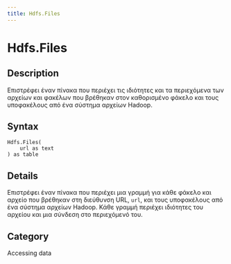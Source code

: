 ```yaml
---
title: Hdfs.Files
---
```


# Hdfs.Files


## Description

Επιστρέφει έναν πίνακα που περιέχει τις ιδιότητες και τα περιεχόμενα των αρχείων και φακέλων που βρέθηκαν στον καθορισμένο φάκελο και τους υποφακέλους από ένα σύστημα αρχείων Hadoop.


## Syntax

```powerquery
Hdfs.Files(
    url as text
) as table
```


## Details

Επιστρέφει έναν πίνακα που περιέχει μια γραμμή για κάθε φάκελο και αρχείο που βρέθηκαν στη διεύθυνση URL, <code>url</code>, και τους υποφακέλους από ένα σύστημα αρχείων Hadoop. Κάθε γραμμή περιέχει ιδιότητες του αρχείου και μια σύνδεση στο περιεχόμενό του.



## Category
Accessing data
